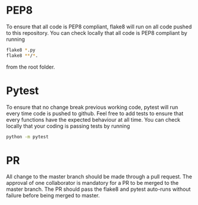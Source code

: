 # PEP8
To ensure that all code is PEP8 compliant, flake8 will run on all code pushed to this repository. 
You can check locally that all code is PEP8 compliant by running 
```bash
flake8 *.py
flake8 **/*.
```
from the root folder.

# Pytest
To ensure that no change break previous working code, pytest will run every time code is pushed to github.
Feel free to add tests to ensure that every functions have the expected behaviour at all time.
You can check locally that your coding is passing tests by running 
```bash
python -m pytest
```

# PR
All change to the master branch should be made through a pull request. 
The approval of one collaborator is mandatory for a PR to be merged to the master branch.
The PR should pass the flake8 and pytest auto-runs without failure before being merged to master.
